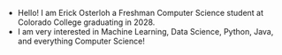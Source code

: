 - Hello! I am Erick Osterloh a Freshman Computer Science student at Colorado College graduating in 2028.
- I am very interested in Machine Learning, Data Science, Python, Java, and everything Computer Science!
